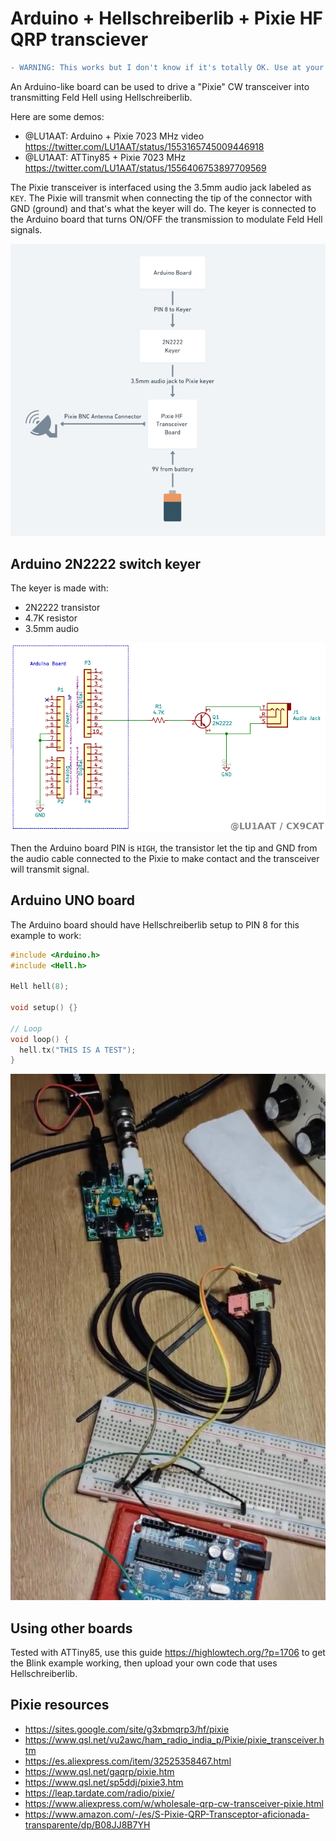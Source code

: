# Arduino + Hellschreiberlib + Pixie HF QRP transciever

```diff
- WARNING: This works but I don't know if it's totally OK. Use at your own risk.
```

An Arduino-like board can be used to drive a "Pixie" CW transceiver into transmitting Feld Hell using Hellschreiberlib.

Here are some demos:

- @LU1AAT: Arduino + Pixie 7023 MHz video https://twitter.com/LU1AAT/status/1553165745009446918
- @LU1AAT: ATTiny85 + Pixie 7023 MHz https://twitter.com/LU1AAT/status/1556406753897709569

The Pixie transceiver is interfaced using the 3.5mm audio jack labeled as `KEY`. The Pixie will transmit when connecting the tip of the connector with GND (ground) and that's what the keyer will do. The keyer is connected to the Arduino board that turns ON/OFF the transmission to modulate Feld Hell signals.

<img src="lu1aat-pixie-hellschreiber-diagram.png">


## Arduino 2N2222 switch keyer

The keyer is made with:

- 2N2222 transistor
- 4.7K resistor
- 3.5mm audio

<img src="lu1aat-arduino-cw-keyer-2n2222-diagram.png">

Then the Arduino board PIN is `HIGH`, the transistor let the tip and GND from the audio cable connected to the Pixie to make contact and the transceiver will transmit signal.


## Arduino UNO board

The Arduino board should have Hellschreiberlib setup to PIN 8 for this example to work:

```cpp
#include <Arduino.h>
#include <Hell.h>

Hell hell(8);

void setup() {}

// Loop
void loop() {
  hell.tx("THIS IS A TEST");
}
```

<img src="lu1aa5-arduino-cw-keyer-2n2222-pixie.png">


## Using other boards

Tested with ATTiny85, use this guide https://highlowtech.org/?p=1706 to get the Blink example working, then upload your own code that uses Hellschreiberlib.


## Pixie resources

- https://sites.google.com/site/g3xbmqrp3/hf/pixie
- https://www.qsl.net/vu2awc/ham_radio_india_p/Pixie/pixie_transceiver.htm
- https://es.aliexpress.com/item/32525358467.html
- https://www.qsl.net/gaqrp/pixie.htm
- https://www.qsl.net/sp5ddj/pixie3.htm
- https://leap.tardate.com/radio/pixie/
- https://www.aliexpress.com/w/wholesale-qrp-cw-transceiver-pixie.html
- https://www.amazon.com/-/es/S-Pixie-QRP-Transceptor-aficionada-transparente/dp/B08JJ8B7YH